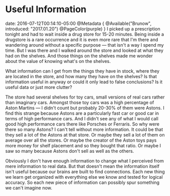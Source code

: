 # Useful Information
date: 2016-07-12T00:14:10-05:00
@Metadata {
  @Available("Brunow", introduced: "2017.01.20")
  @PageColor(purple)
}
I picked up a prescription tonight and had to wait inside a drug store for 15-20 minutes. Being inside a drugstore is a rare occurrence and it is even more rare that I'm there and wandering around without a specific purpose &mdash; that isn't a way I spend my time. But I was there and I walked around the store and looked at what they had on the shelves. And those things on the shelves made me wonder about the value of knowing what's on the shelves.

What information can I get from the things they have in stock, where they are located in the store, and how many they have on the shelves? Is that information useful in anyway or could it only lead to false conclusions? Is it useful data or just more clutter?

The store had several shelves for toy cars, small versions of real cars rather than imaginary cars. Amongst those toy cars was a high percentage of Aston Martins &mdash; I didn't count but probably 20-30% of them were Astons. I find this strange because Astons are a particularly fast car or good car in terms of high performance cars. And I didn't see any of what I would call good high performance cars there like Porsches or Ferraris. So why were there so many Astons? I can't tell without more information. It could be that they sell a lot of the Astons at that store. Or maybe they sell a lot of them on average over all the stores. Or maybe the creator of the Aston toys pays more money for shelf placement and so they bought that ratio. Or maybe I saw so many because Astons don't sell as well as the others.

Obviously I don't have enough information to change what I perceived from mere information to real data. But that doesn't mean the information itself isn't useful because our brains are built to find connections. Each new thing we learn get organized with everything else we know and tested for logical accuracy. So each new piece of information can possibly spur something we can't imagine now.
